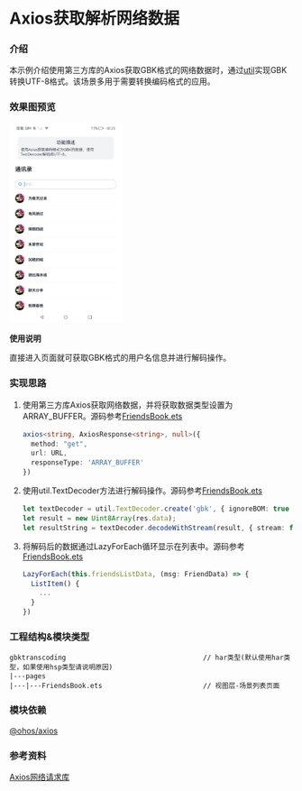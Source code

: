 # Axios获取解析网络数据

### 介绍

本示例介绍使用第三方库的Axios获取GBK格式的网络数据时，通过[util](https://developer.huawei.com/consumer/cn/doc/harmonyos-references-V2/js-apis-util-0000001428062016-V2)实现GBK转换UTF-8格式。该场景多用于需要转换编码格式的应用。

### 效果图预览

<img src="../../screenshots/device/FriendsBook.jpeg" width="200">

**使用说明**

直接进入页面就可获取GBK格式的用户名信息并进行解码操作。

### 实现思路

1. 使用第三方库Axios获取网络数据，并将获取数据类型设置为ARRAY_BUFFER。源码参考[FriendsBook.ets](./src/main/ets/pages/FriendsBook.ets)
    ```typescript
    axios<string, AxiosResponse<string>, null>({
      method: "get",
      url: URL,
      responseType: 'ARRAY_BUFFER'
    })
    ```
2. 使用util.TextDecoder方法进行解码操作。源码参考[FriendsBook.ets](./src/main/ets/pages/FriendsBook.ets)
    ```typescript
    let textDecoder = util.TextDecoder.create('gbk', { ignoreBOM: true });
    let result = new Uint8Array(res.data);
    let resultString = textDecoder.decodeWithStream(result, { stream: false });
    ```
3. 将解码后的数据通过LazyForEach循环显示在列表中。源码参考[FriendsBook.ets](./src/main/ets/pages/FriendsBook.ets)
    ```typescript
    LazyForEach(this.friendsListData, (msg: FriendData) => {
      ListItem() {
        ...
      }
    })
    ```

### 工程结构&模块类型
   ```
   gbktranscoding                                  // har类型(默认使用har类型，如果使用hsp类型请说明原因)
   |---pages
   |---|---FriendsBook.ets                         // 视图层-场景列表页面
   ```

### 模块依赖

[@ohos/axios](https://gitee.com/openharmony-sig/axios)

### 参考资料

[Axios网络请求库](https://ohpm.openharmony.cn/#/cn/detail/@ohos%2Faxios)
